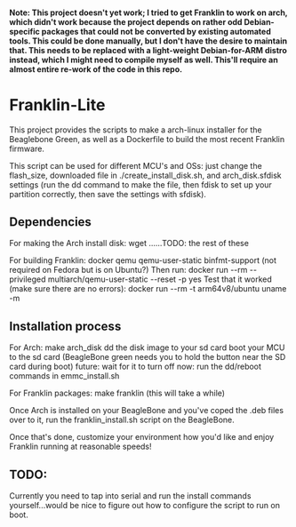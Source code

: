 #### Note: This project doesn't yet work; I tried to get Franklin to work on arch, which didn't work because the project depends on rather odd Debian-specific packages that could not be converted by existing automated tools.  This could be done manually, but I don't have the desire to maintain that.  This needs to be replaced with a light-weight Debian-for-ARM distro instead, which I might need to compile myself as well.  This'll require an almost entire re-work of the code in this repo.

# Franklin-Lite

This project provides the scripts to make a arch-linux installer for the Beaglebone Green, as well as a Dockerfile to build the most recent Franklin firmware.

This script can be used for different MCU's and OSs: just change the flash_size, downloaded file in ./create_install_disk.sh, and arch_disk.sfdisk settings (run the dd command to make the file, then fdisk to set up your partition correctly, then save the settings with sfdisk).

## Dependencies

For making the Arch install disk:
  wget ......TODO: the rest of these

For building Franklin:
  docker
  qemu qemu-user-static
  binfmt-support (not required on Fedora but is on Ubuntu?)
  Then run: docker run --rm --privileged multiarch/qemu-user-static --reset -p yes
  Test that it worked (make sure there are no errors): docker run --rm -t arm64v8/ubuntu uname -m

## Installation process

For Arch:
  make arch_disk
  dd the disk image to your sd card
  boot your MCU to the sd card (BeagleBone green needs you to hold the button near the SD card during boot)
  future: wait for it to turn off
  now: run the dd/reboot commands in emmc_install.sh

For Franklin packages:
  make franklin (this will take a while)

Once Arch is installed on your BeagleBone and you've coped the .deb files over to it, run the franklin_install.sh script on the BeagleBone.

Once that's done, customize your environment how you'd like and enjoy Franklin running at reasonable speeds!

## TODO:

Currently you need to tap into serial and run the install commands yourself...would be nice to figure out how to configure the script to run on boot.
